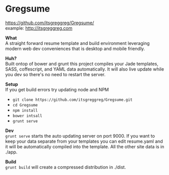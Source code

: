 Gregsume
========
https://github.com/itsgreggreg/Gregsume/  
example: http://itsgreggreg.com

**What**  
A straight forward resume template and build environment leveraging modern web dev conveniences that is desktop and mobile friendly.

**Huh?**  
Built ontop of bower and grunt this project compiles your Jade templates, SASS, coffescript, and YAML data automatically. It will also live update while you dev so there's no need to restart the server. 

**Setup**  
If you get build errors try updating node and NPM
 - `git clone https://github.com/itsgreggreg/Gregsume.git` 
 - `cd Gregsume`
 - `npm install`
 - `bower intsall`
 - `grunt serve`

 
**Dev**  
 `grunt serve` starts the auto updating server on port 9000. If you want to keep your data separate from your templates you can edit resume.yaml and it will be automatically compiled into the template. All the other site data is in ./app.
 
**Build**  
`grunt build` will create a compressed distribution in ./dist. 
